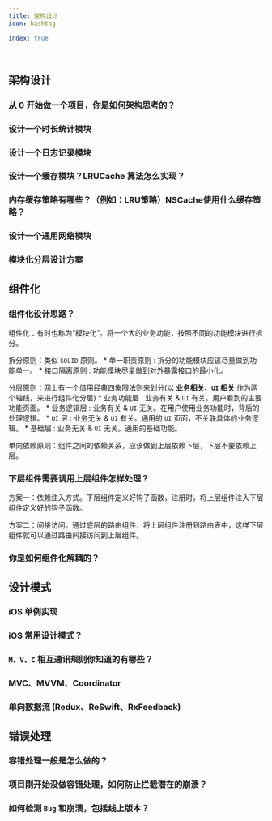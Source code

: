 ```yaml
---
title: 架构设计
icon: hashtag

index: true

---
```


<!-- more -->

## 架构设计

### 从 0 开始做一个项目，你是如何架构思考的？

### 设计一个时长统计模块

### 设计一个日志记录模块

### 设计一个缓存模块？LRUCache 算法怎么实现？

### 内存缓存策略有哪些？（例如：LRU策略）NSCache使用什么缓存策略？

### 设计一个通用网络模块

### 模块化分层设计方案

## 组件化

### 组件化设计思路？

  组件化：有时也称为“模块化”。将一个大的业务功能，按照不同的功能模块进行拆分。

  拆分原则：类似 `SOLID` 原则。
    * 单一职责原则 : 拆分的功能模块应该尽量做到功能单一。
    * 接口隔离原则 : 功能模块尽量做到对外暴露接口的最小化。

  分层原则：网上有一个借用经典四象限法则来划分(以 **业务相关**、**`UI` 相关** 作为两个轴线，来进行组件化分层)
    * 业务功能层 : 业务有关 & `UI` 有关。用户看到的主要功能页面。
    * 业务逻辑层 : 业务有关 & `UI` 无关。在用户使用业务功能时，背后的处理逻辑。
    * `UI` 层 : 业务无关 & `UI` 有关。通用的 `UI` 页面，不关联具体的业务逻辑。
    * 基础层 : 业务无关 & `UI` 无关。通用的基础功能。

  单向依赖原则：组件之间的依赖关系，应该做到上层依赖下层，下层不要依赖上层。

### 下层组件需要调用上层组件怎样处理？

  方案一：依赖注入方式。下层组件定义好钩子函数，注册时，将上层组件注入下层组件定义好的钩子函数。
  
  方案二：间接访问。通过底层的路由组件，将上层组件注册到路由表中，这样下层组件就可以通过路由间接访问到上层组件。

### 你是如何组件化解耦的？

## 设计模式

### iOS 单例实现

### iOS 常用设计模式？

### `M、V、C` 相互通讯规则你知道的有哪些？

### MVC、MVVM、Coordinator

### 单向数据流 (Redux、ReSwift、RxFeedback)

## 错误处理

### 容错处理一般是怎么做的？

### 项目刚开始没做容错处理，如何防止拦截潜在的崩溃？

### 如何检测 `Bug` 和崩溃，包括线上版本？